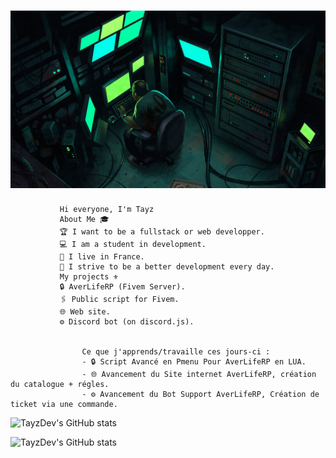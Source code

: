 # ![TayzDev](https://github.com/TayzDev/TayzDev/blob/main/1_ZYvIODaecwrVI6ZybAdn3Q.jpeg)


               Hi everyone, I'm Tayz 
               About Me 🎓
               🏆 I want to be a fullstack or web developper.
               💻 I am a student in development.
               👯 I live in France.
               👤 I strive to be a better development every day.
               My projects ⚜️
               🔒 AverLifeRP (Fivem Server).
               🖇 Public script for Fivem.
               🌐 Web site.
               ⚙ Discord bot (on discord.js).


                    Ce que j'apprends/travaille ces jours-ci :
                    - 🔒 Script Avancé en Pmenu Pour AverLifeRP en LUA.
                    - 🌐 Avancement du Site internet AverLifeRP, création du catalogue + régles.
                    - ⚙ Avancement du Bot Support AverLifeRP, Création de ticket via une commande.


![TayzDev's GitHub stats](https://github-readme-stats.vercel.app/api?username=TayzDev&hide=contribs,prs)

![TayzDev's GitHub stats](https://github-readme-stats.vercel.app/api?username=TayzDev&theme=tokyonight&show_icons=true)
